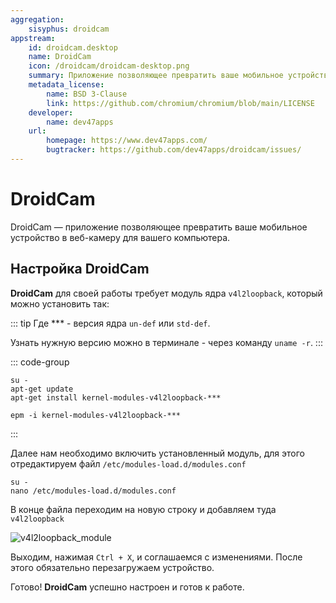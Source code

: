 ```yaml
---
aggregation: 
    sisyphus: droidcam
appstream:
    id: droidcam.desktop
    name: DroidCam
    icon: /droidcam/droidcam-desktop.png
    summary: Приложение позволяющее превратить ваше мобильное устройство в веб-камеру для вашего компьютера.
    metadata_license: 
        name: BSD 3-Clause
        link: https://github.com/chromium/chromium/blob/main/LICENSE
    developer: 
        name: dev47apps
    url: 
        homepage: https://www.dev47apps.com/
        bugtracker: https://github.com/dev47apps/droidcam/issues/
---
```




# DroidCam

DroidCam — приложение позволяющее превратить ваше мобильное устройство в веб-камеру для вашего компьютера.

<!--@include: @apps/_parts/install/content-repo.md-->

## Настройка DroidCam

**DroidCam** для своей работы требует модуль ядра `v4l2loopback`, который можно установить так:

::: tip
Где *** - версия ядра `un-def` или `std-def`.

Узнать нужную версию можно в терминале - через команду `uname -r`.
:::

::: code-group

```shell[apt-get]
su -
apt-get update
apt-get install kernel-modules-v4l2loopback-***
```         
```shell[epm]
epm -i kernel-modules-v4l2loopback-***
```
:::

Далее нам необходимо включить установленный модуль, для этого отредактируем файл `/etc/modules-load.d/modules.conf`

```shell
su -
nano /etc/modules-load.d/modules.conf
```

В конце файла переходим на новую строку и добавляем туда `v4l2loopback`

![v4l2loopback_module](/droidcam/v4l2loopback.gif)

Выходим, нажимая `Ctrl + X`, и соглашаемся с изменениями.
После этого обязательно перезагружаем устройство.

Готово! **DroidCam** успешно настроен и готов к работе.